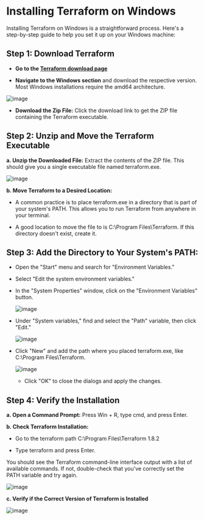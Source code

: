 # Installing Terraform on Windows

Installing Terraform on Windows is a straightforward process. Here's a step-by-step guide to help you set it up on your Windows machine:

## Step 1: Download Terraform

* **Go to the [Terraform download page](https://developer.hashicorp.com/terraform/install)**
  
* **Navigate to the Windows section** and download the respective version. Most Windows installations require the amd64 architecture.

![image](https://github.com/AnithaPadmanaban04/Getting-Started-with-Terraform/assets/170385807/5db3f2f4-1fd6-455f-a2a0-540941d81503)

* **Download the Zip File:** Click the download link to get the ZIP file containing the Terraform executable.

## Step 2: Unzip and Move the Terraform Executable

**a. Unzip the Downloaded File:** Extract the contents of the ZIP file. This should give you a single executable file named terraform.exe.

![image](https://github.com/AnithaPadmanaban04/Getting-Started-with-Terraform/assets/170385807/ef7dbd87-f9ce-430d-8e0c-6d0a27a75280)

**b. Move Terraform to a Desired Location:**

   * A common practice is to place terraform.exe in a directory that is part of your system's PATH. This allows you to run Terraform from anywhere in your terminal.
     
   * A good location to move the file to is C:\Program Files\Terraform. If this directory doesn't exist, create it.

## Step 3: Add the Directory to Your System's PATH:

* Open the "Start" menu and search for "Environment Variables."

* Select "Edit the system environment variables."

* In the "System Properties" window, click on the "Environment Variables" button.

  ![image](https://github.com/AnithaPadmanaban04/Getting-Started-with-Terraform/assets/170385807/1bdc1ad4-3bef-4a09-a6cf-7811308f9d08)
   
* Under "System variables," find and select the "Path" variable, then click "Edit."

  ![image](https://github.com/AnithaPadmanaban04/Getting-Started-with-Terraform/assets/170385807/0212135e-a2d8-4e3c-a5ac-be08b9cc90bd)

* Click "New" and add the path where you placed terraform.exe, like C:\Program Files\Terraform.

  ![image](https://github.com/AnithaPadmanaban04/Getting-Started-with-Terraform/assets/170385807/3660219f-a717-407e-be2a-01fdbbc7961c)

  * Click "OK" to close the dialogs and apply the changes.

## Step 4: Verify the Installation

**a. Open a Command Prompt:** Press Win + R, type cmd, and press Enter.

**b. Check Terraform Installation:** 

  - Go to the terraform path C:\Program Files\Terraform 1.8.2
    
  - Type terraform and press Enter.

You should see the Terraform command-line interface output with a list of available commands. If not, double-check that you've correctly set the PATH variable and try again.

![image](https://github.com/AnithaPadmanaban04/Getting-Started-with-Terraform/assets/170385807/1cfa1d03-1fd8-41d7-93cc-7a13b3f56b42)

**c. Verify if the Correct Version of Terraform is Installed**

![image](https://github.com/AnithaPadmanaban04/Getting-Started-with-Terraform/assets/170385807/9b73cdc7-f37b-4742-8358-5da10cac75b6)






